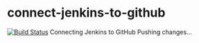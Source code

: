 # connect-jenkins-to-github
[![Build Status](http://ec2-13-51-140-213.eu-north-1.compute.amazonaws.com/buildStatus/icon?job=connect-jenkins-to-github)](http://ec2-13-51-140-213.eu-north-1.compute.amazonaws.com/job/connect-jenkins-to-github/)
Connecting Jenkins to GitHub
Pushing changes...
